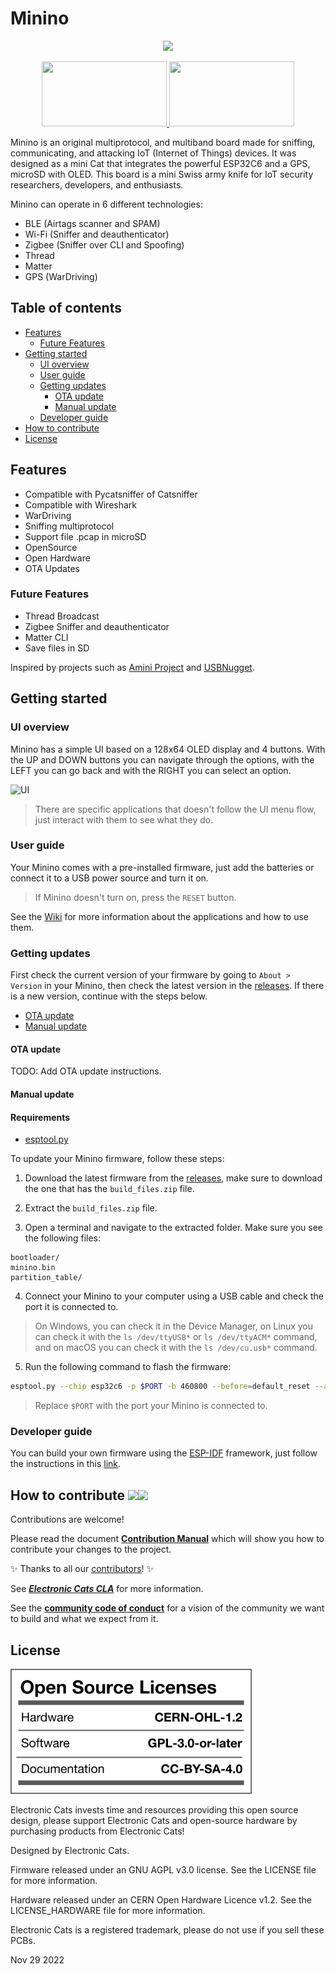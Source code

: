 # Minino

<p align="center">
    <a href="https://github.com/ElectronicCats/Minino/wiki">
        <img src="https://github.com/ElectronicCats/Minino/assets/107638696/ad4bffb2-d428-439c-b691-60add7cfb9af" height=500>
    </a>
</p>

<p align=center>
    <a href="https://electroniccats.com/store/minino/">
        <img src="https://github.com/ElectronicCats/flipper-shields/assets/44976441/0c617467-052b-4ab1-a3b9-ba36e1f55a91" width="200" height="104" />
    </a>
    <a href="https://github.com/ElectronicCats/Minino/wiki">
        <img src="https://github.com/ElectronicCats/flipper-shields/assets/44976441/6aa7f319-3256-442e-a00d-33c8126833ec" width="200" height="104" />
    </a>
</p>

Minino is an original multiprotocol, and multiband board made for sniffing, communicating, and attacking IoT (Internet of Things) devices. It was designed as a mini Cat that integrates the powerful ESP32C6 and a GPS, microSD with OLED.  This board is a mini Swiss army knife for IoT security researchers, developers, and enthusiasts.

Minino can operate in 6 different technologies:
- BLE (Airtags scanner and SPAM)
- Wi-Fi (Sniffer and deauthenticator)
- Zigbee (Sniffer over CLI and Spoofing)
- Thread
- Matter
- GPS (WarDriving)

## Table of contents

- [Features](#features)
    - [Future Features](#future-features)
- [Getting started](#getting-started)
  - [UI overview](#ui-overview)
  - [User guide](#user-guide)
  - [Getting updates](#getting-updates)
    - [OTA update](#ota-update)
    - [Manual update](#manual-update)
  - [Developer guide](#developer-guide)
- [How to contribute](#how-to-contribute)
- [License](#license)

## Features
- Compatible with Pycatsniffer of Catsniffer
- Compatible with Wireshark
- WarDriving
- Sniffing multiprotocol
- Support file .pcap in microSD
- OpenSource
- Open Hardware
- OTA Updates

### Future Features
- Thread Broadcast
- Zigbee Sniffer and deauthenticator
- Matter CLI
- Save files in SD

Inspired by projects such as [Amini Project](https://github.com/Ocelot-Offensive-Security/Arsenal) and [USBNugget](https://github.com/HakCat-Tech/USB-Nugget).

## Getting started

### UI overview

Minino has a simple UI based on a 128x64 OLED display and 4 buttons. With the UP and DOWN buttons you can navigate through the options, with the LEFT you can go back and with the RIGHT you can select an option.

![UI](./examples/minino/resources/ui_overview.gif)

> There are specific applications that doesn't follow the UI menu flow, just interact with them to see what they do.

### User guide

Your Minino comes with a pre-installed firmware, just add the batteries or connect it to a USB power source and turn it on.

> If Minino doesn't turn on, press the `RESET` button.

See the [Wiki](https://github.com/ElectronicCats/Minino/wiki) for more information about the applications and how to use them.

### Getting updates

First check the current version of your firmware by going to `About > Version` in your Minino, then check the latest version in the [releases](https://github.com/ElectronicCats/Minino/releases). If there is a new version, continue with the steps below.

- [OTA update](#ota-update)
- [Manual update](#manual-update)

#### OTA update

TODO: Add OTA update instructions.

#### Manual update

#### Requirements

- [esptool.py](https://pypi.org/project/esptool/)

To update your Minino firmware, follow these steps:

1. Download the latest firmware from the [releases](https://github.com/ElectronicCats/Minino/releases), make sure to download the one that has the `build_files.zip` file.

2. Extract the `build_files.zip` file.

3. Open a terminal and navigate to the extracted folder. Make sure you see the following files:

```
bootloader/
minino.bin
partition_table/
```

4. Connect your Minino to your computer using a USB cable and check the port it is connected to.

> On Windows, you can check it in the Device Manager, on Linux you can check it with the `ls /dev/ttyUSB*` or `ls /dev/ttyACM*` command, and on macOS you can check it with the `ls /dev/cu.usb*` command.

5. Run the following command to flash the firmware:

```bash
esptool.py --chip esp32c6 -p $PORT -b 460800 --before=default_reset --after=hard_reset write_flash --flash_mode dio --flash_freq 80m --flash_size 4MB 0x0 bootloader/bootloader.bin 0x10000 minino.bin 0x8000 partition_table/partition-table.bin
```

> Replace `$PORT` with the port your Minino is connected to.

### Developer guide

You can build your own firmware using the [ESP-IDF](https://docs.espressif.com/projects/esp-idf/en/latest/esp32/get-started/index.html) framework, just follow the instructions in this [link](/examples/minino/README.md).

## How to contribute <img src="https://electroniccats.com/wp-content/uploads/2018/01/fav.png" height="35"><img src="https://raw.githubusercontent.com/gist/ManulMax/2d20af60d709805c55fd784ca7cba4b9/raw/bcfeac7604f674ace63623106eb8bb8471d844a6/github.gif" height="30">

Contributions are welcome!

Please read the document [**Contribution Manual**](https://github.com/ElectronicCats/electroniccats-cla/blob/main/electroniccats-contribution-manual.md) which will show you how to contribute your changes to the project.

✨ Thanks to all our [contributors](https://github.com/ElectronicCats/Minino/graphs/contributors)! ✨

See [**_Electronic Cats CLA_**](https://github.com/ElectronicCats/electroniccats-cla/blob/main/electroniccats-cla.md) for more information.

See the [**community code of conduct**](https://github.com/ElectronicCats/electroniccats-cla/blob/main/electroniccats-community-code-of-conduct.md) for a vision of the community we want to build and what we expect from it.

## License

<a href="https://github.com/ElectronicCats">
    <img src="https://github.com/ElectronicCats/AjoloteBoard/raw/master/OpenSourceLicense.png" height="200" />
</a>

Electronic Cats invests time and resources providing this open source design, please support Electronic Cats and open-source hardware by purchasing products from Electronic Cats!

Designed by Electronic Cats.

Firmware released under an GNU AGPL v3.0 license. See the LICENSE file for more information.

Hardware released under an CERN Open Hardware Licence v1.2. See the LICENSE_HARDWARE file for more information.

Electronic Cats is a registered trademark, please do not use if you sell these PCBs.

Nov 29 2022
